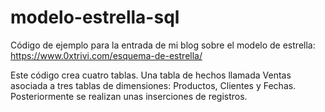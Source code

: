 # modelo-estrella-sql
Código de ejemplo para la entrada de mi blog sobre el modelo de estrella: https://www.0xtrivi.com/esquema-de-estrella/

Este código crea cuatro tablas. Una tabla de hechos llamada Ventas asociada a tres tablas de dimensiones: Productos, Clientes y Fechas.
Posteriormente se realizan unas inserciones de registros.
